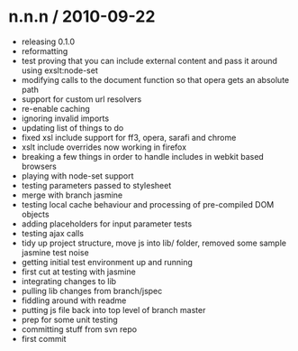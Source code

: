 
n.n.n / 2010-09-22 
==================

  * releasing 0.1.0
  * reformatting
  * test proving that you can include external content and pass it around using exslt:node-set
  * modifying calls to the document function so that opera gets an absolute path
  * support for custom url resolvers
  * re-enable caching
  * ignoring invalid imports
  * updating list of things to do
  * fixed xsl include support for ff3, opera, sarafi and chrome
  * xslt include overrides now working in firefox
  * breaking a few things in order to handle includes in webkit based browsers
  * playing with node-set support
  * testing parameters passed to stylesheet
  * merge with branch jasmine
  * testing local cache behaviour and processing of pre-compiled DOM objects
  * adding placeholders for input parameter tests
  * testing ajax calls
  * tidy up project structure, move js into lib/ folder, removed some sample jasmine test noise
  * getting initial test environment up and running
  * first cut at testing with jasmine
  * integrating changes to lib
  * pulling lib changes from branch/jspec
  * fiddling around with readme
  * putting js file back into top level of branch master
  * prep for some unit testing
  * committing stuff from svn repo
  * first commit
